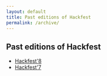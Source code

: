 ```yaml
---
layout: default
title: Past editions of Hackfest
permalink: /archive/
---
```


<section class="content-section bg-light" id="archive">
   <div class="row">
      <div class="col-lg-10 mx-auto">
	 <h2>Past editions of Hackfest</h2>
         <ul>
            <li class="sidebar-nav-item">
               <a class="js-scroll-trigger" href="{{ site.baseurl }}/v8">Hackfest'8</a>
            </li>
            <li class="sidebar-nav-item">
               <a class="js-scroll-trigger" href="{{ site.baseurl }}/v7">Hackfest'7</a>
            </li>
         </ul>
      </div>
   </div>
</section>
